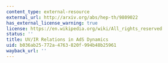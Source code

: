 ```yaml
---
content_type: external-resource
external_url: http://arxiv.org/abs/hep-th/9809022
has_external_license_warning: true
license: https://en.wikipedia.org/wiki/All_rights_reserved
status: ''
title: UV/IR Relations in AdS Dynamics
uid: b036ab25-772a-4763-820f-994b48b25961
wayback_url: ''
---
```

